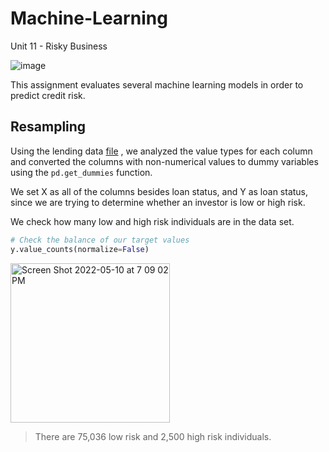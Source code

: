 # Machine-Learning
Unit 11 - Risky Business

![image](https://user-images.githubusercontent.com/99091066/167738122-a4b8a91f-2baf-481b-9d3a-396b4e04ca07.jpeg)

This assignment evaluates several machine learning models in order to predict credit risk. 

## Resampling

Using the lending data [file](https://github.com/AmiraAli23/Machine-Learning/blob/0c634c9c7b35c9e3c2690e3f67006cd333b118a2/lending_data.csv) , we analyzed the value types for each column and converted the columns with non-numerical values to dummy variables using the `pd.get_dummies` function.

We set X as all of the columns besides loan status, and Y as loan status, since we are trying to determine whether an investor is low or high risk.

We check how many low and high risk individuals are in the data set. 

```python 
# Check the balance of our target values
y.value_counts(normalize=False)

```

<img width="255" alt="Screen Shot 2022-05-10 at 7 09 02 PM" src="https://user-images.githubusercontent.com/99091066/167739158-29c5c246-2e51-47c1-81a1-446e6aefa314.png">

  > There are 75,036 low risk and 2,500 high risk individuals.



